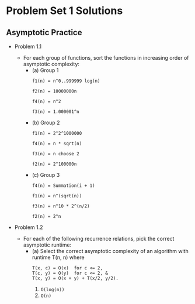 # Problem Set 1 Solutions

## Asymptotic Practice

- Problem 1.1
  - For each group of functions, sort the functions in increasing order of asymptotic complexity:
    - (a) Group 1
      ```
      f1(n) = n^0,.999999 log(n)
      ```
      ```
      f2(n) = 10000000n
      ```
      ```
      f4(n) = n^2
      ```
      ```
      f3(n) = 1.000001^n
      ```
    - (b) Group 2
      ```
      f1(n) = 2^2^1000000
      ```
      ```
      f4(n) = n * sqrt(n)
      ```
      ```
      f3(n) = n choose 2
      ```
      ```
      f2(n) = 2^100000n
      ```
    - (c) Group 3
      ```
      f4(n) = Summation(i + 1)
      ```
      ```
      f1(n) = n^(sqrt(n))
      ```
      ```
      f3(n) = n^10 * 2^(n/2)
      ```
      ```
      f2(n) = 2^n
      ```
      
- Problem 1.2
  - For each of the following recurrence relations, pick the correct asymptotic runtime:
    - (a) Select the correct asymptotic complexity of an algorithm with runtime T(n, n) where
      ```
      T(x, c) = O(x)  for c <= 2,
      T(c, y) = O(y)  for c <= 2, &
      T(x, y) = O(x + y) + T(x/2, y/2).
      ```
      1. ```O(log(n))```
      2. ```O(n)```
